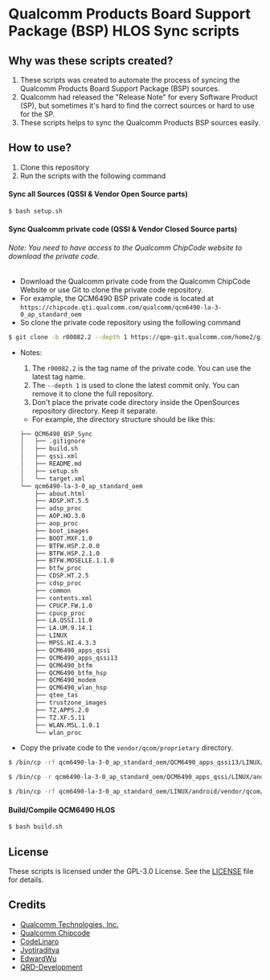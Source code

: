 # Qualcomm Products Board Support Package (BSP) HLOS Sync scripts

## Why was these scripts created?
1. These scripts was created to automate the process of syncing the Qualcomm Products Board Support Package (BSP) sources.
2. Qualcomm had released the "Release Note" for every Software Product (SP), but sometimes it's hard to find the correct sources or hard to use for the SP.
3. These scripts helps to sync the Qualcomm Products BSP sources easily.

## How to use?
1. Clone this repository
2. Run the scripts with the following command

#### Sync all Sources (QSSI & Vendor Open Source parts)
```bash
$ bash setup.sh
```

#### Sync Qualcomm private code (QSSI & Vendor Closed Source parts)
###### Note: You need to have access to the Qualcomm ChipCode website to download the private code.
- Download the Qualcomm private code from the Qualcomm ChipCode Website or use Git to clone the private code repository.
- For example, the QCM6490 BSP private code is located at `https://chipcode.qti.qualcomm.com/qualcomm/qcm6490-la-3-0_ap_standard_oem`
- So clone the private code repository using the following command
```bash
$ git clone -b r00082.2 --depth 1 https://qpm-git.qualcomm.com/home2/git/qualcomm/qcm6490-la-3-0_ap_standard_oem.git
```
- Notes: 
  1. The `r00082.2` is the tag name of the private code. You can use the latest tag name.
  2. The `--depth 1` is used to clone the latest commit only. You can remove it to clone the full repository.
  3. Don't place the private code directory inside the OpenSources repository directory. Keep it separate.
  - For example, the directory structure should be like this:
  ```bash
  ├── QCM6490_BSP_Sync
  │   ├── .gitignore
  │   ├── build.sh
  │   ├── qssi.xml
  │   ├── README.md
  │   ├── setup.sh
  │   └── target.xml
  └── qcm6490-la-3-0_ap_standard_oem
      ├── about.html
      ├── ADSP.HT.5.5
      ├── adsp_proc
      ├── AOP.HO.3.0
      ├── aop_proc
      ├── boot_images
      ├── BOOT.MXF.1.0
      ├── BTFW.HSP.2.0.0
      ├── BTFW.HSP.2.1.0
      ├── BTFW.MOSELLE.1.1.0
      ├── btfw_proc
      ├── CDSP.HT.2.5
      ├── cdsp_proc
      ├── common
      ├── contents.xml
      ├── CPUCP.FW.1.0
      ├── cpucp_proc
      ├── LA.QSSI.11.0
      ├── LA.UM.9.14.1
      ├── LINUX
      ├── MPSS.HI.4.3.3
      ├── QCM6490_apps_qssi
      ├── QCM6490_apps_qssi13
      ├── QCM6490_btfm
      ├── QCM6490_btfm_hsp
      ├── QCM6490_modem
      ├── QCM6490_wlan_hsp
      ├── qtee_tas
      ├── trustzone_images
      ├── TZ.APPS.2.0
      ├── TZ.XF.5.11
      ├── WLAN.MSL.1.0.1
      └── wlan_proc
  ```

- Copy the private code to the `vendor/qcom/proprietary` directory.
```bash
$ /bin/cp -rf qcm6490-la-3-0_ap_standard_oem/QCM6490_apps_qssi13/LINUX/android/vendor/qcom/proprietary QCM6490_BSP_Sync/LA.QSSI.13.0/vendor/qcom

$ /bin/cp -r qcm6490-la-3-0_ap_standard_oem/QCM6490_apps_qssi/LINUX/android/vendor/qcom/proprietary QCM6490_BSP_Sync/LA.UM.9.14.1/vendor/qcom

$ /bin/cp -rf qcm6490-la-3-0_ap_standard_oem/LINUX/android/vendor/qcom/proprietary/* QCM6490_BSP_Sync/LA.UM.9.14.1/vendor/qcom/proprietary/
```

#### Build/Compile QCM6490 HLOS
```bash
$ bash build.sh
```

## License
These scripts is licensed under the GPL-3.0 License. See the [LICENSE](LICENSE) file for details.

## Credits
- [Qualcomm Technologies, Inc.](https://www.qualcomm.com/)
- [Qualcomm Chipcode](https://chipcode.qti.qualcomm.com)
- [CodeLinaro](https://git.codelinaro.org/)
- [Jyotiraditya](https://github.com/imjyotiraditya)
- [EdwardWu](https://github.com/bluehomewu)
- [QRD-Development](https://github.com/QRD-Development)

